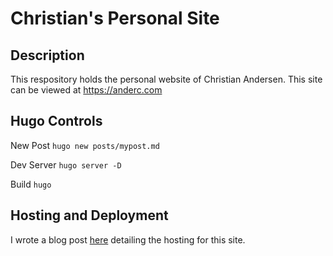 # Christian's Personal Site

## Description

This respository holds the personal website of Christian Andersen. This site can be viewed at https://anderc.com

## Hugo Controls

New Post
`hugo new posts/mypost.md`

Dev Server
`hugo server -D`

Build
`hugo`

## Hosting and Deployment

I wrote a blog post [here](./content/posts/hosting-on-s3.md) detailing the hosting for this site.
